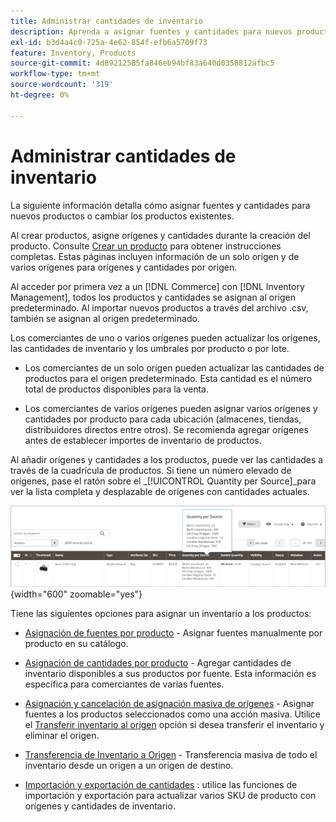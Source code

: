 ```yaml
---
title: Administrar cantidades de inventario
description: Aprenda a asignar fuentes y cantidades para nuevos productos o a cambiar los productos existentes.
exl-id: b3d4a4c0-725a-4e62-854f-efb6a5709f73
feature: Inventory, Products
source-git-commit: 4d89212585fa846eb94bf83a640d0358812afbc5
workflow-type: tm+mt
source-wordcount: '319'
ht-degree: 0%

---
```


# Administrar cantidades de inventario

La siguiente información detalla cómo asignar fuentes y cantidades para nuevos productos o cambiar los productos existentes.

Al crear productos, asigne orígenes y cantidades durante la creación del producto. Consulte [Crear un producto](../catalog/product-create.md) para obtener instrucciones completas. Estas páginas incluyen información de un solo origen y de varios orígenes para orígenes y cantidades por origen.

Al acceder por primera vez a un [!DNL Commerce] con [!DNL Inventory Management], todos los productos y cantidades se asignan al origen predeterminado. Al importar nuevos productos a través del archivo .csv, también se asignan al origen predeterminado.

Los comerciantes de uno o varios orígenes pueden actualizar los orígenes, las cantidades de inventario y los umbrales por producto o por lote.

- Los comerciantes de un solo origen pueden actualizar las cantidades de productos para el origen predeterminado. Esta cantidad es el número total de productos disponibles para la venta.

- Los comerciantes de varios orígenes pueden asignar varios orígenes y cantidades por producto para cada ubicación (almacenes, tiendas, distribuidores directos entre otros). Se recomienda agregar orígenes antes de establecer importes de inventario de productos.

Al añadir orígenes y cantidades a los productos, puede ver las cantidades a través de la cuadrícula de productos. Si tiene un número elevado de orígenes, pase el ratón sobre el _[!UICONTROL Quantity per Source]_para ver la lista completa y desplazable de orígenes con cantidades actuales.

![Cantidades de productos por origen](assets/inventory-product-quantity.png){width="600" zoomable="yes"}

Tiene las siguientes opciones para asignar un inventario a los productos:

- [Asignación de fuentes por producto](sources-assign-per-product.md) - Asignar fuentes manualmente por producto en su catálogo.

- [Asignación de cantidades por producto](quantities-assign-per-product.md) - Agregar cantidades de inventario disponibles a sus productos por fuente. Esta información es específica para comerciantes de varias fuentes.

- [Asignación y cancelación de asignación masiva de orígenes](bulk-assignment.md) - Asignar fuentes a los productos seleccionados como una acción masiva. Utilice el [Transferir inventario al origen](inventory-transfer.md) opción si desea transferir el inventario y eliminar el origen.

- [Transferencia de Inventario a Origen](inventory-transfer.md) - Transferencia masiva de todo el inventario desde un origen a un origen de destino.

- [Importación y exportación de cantidades](inventory-import-export.md) : utilice las funciones de importación y exportación para actualizar varios SKU de producto con orígenes y cantidades de inventario.
